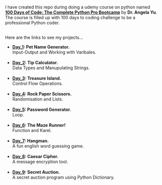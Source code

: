 I have created this repo during doing a udemy course on python named <br>
**[100 Days of Code: The Complete Python Pro Bootcamp](https://www.udemy.com/course/100-days-of-code/)** by **Dr. Angela Yu**. <br>
The course is filled up with 100 days to coding challenge to be a professional Python coder. <br> <br>

Here are the links to see my projects...<br>
- **[Day_1](https://replit.com/@sardaarNiamotullah/petNameGenerator#main.py): Pet Name Generator.** <br>
Input-Output and Working with Varibales. <br> <br>
- **[Day_2](https://replit.com/@sardaarNiamotullah/tipCalculator#main.py): Tip Calculator.** <br>
Data Types and Manupulating Strings. <br> <br>
- **[Day_3](https://replit.com/@sardaarNiamotullah/treasureIsland#main.py): Treasure Island.** <br>
Control Flow Operations. <br> <br>
- **[Day_4](https://replit.com/@sardaarNiamotullah/rockPaperScissors#main.py): Rock Paper Scissors.** <br>
Randomisation and Lists. <br> <br>
- **[Day_5](https://replit.com/@sardaarNiamotullah/passwordGenerator#main.py): Password Generator.** <br>
Loop. <br> <br>
- **[Day_6](https://reeborg.ca/reeborg.html?lang=en&mode=python&menu=worlds%2Fmenus%2Freeborg_intro_en.json&name=Maze&url=worlds%2Ftutorial_en%2Fmaze1.json): The Maze Runner!** <br>
Function and Karel. <br> <br>
- **[Day_7](https://replit.com/@sardaarNiamotullah/hangman#main.py): Hangman.** <br>
A fun english word guessing game. <br> <br>
- **[Day_8](https://replit.com/@sardaarNiamotullah/caesarCipher#main.py): Caesar Cipher.** <br>
A message encryption tool. <br> <br>
- **[Day_9](https://replit.com/@sardaarNiamotullah/secretAuction#main.py): Secret Auction.** <br>
A secret auction program using Python Dictionary.

[//]: # (Takeaway Keywords)
<!--
* f-string: print(f"adhfei {variable}")
* format: twoDecimalPointAfterNumber = "{:.2f}".format(variable)
* lower(): string.lower() // "RATUL".lower() = "ratul"
* count(): string.count() // "niamotullahRatul".count(a) = 3
* print("""
""")
* randomisation: import random // variable = random.randint(1,10) // variable = random.random()
* randomisation: variable = random.choice(listName) // it will return a random value from list.
* from os import system // system('clear'): to clear the console.
* list.index('value') // return the index value of a particular entity.

-->